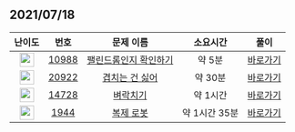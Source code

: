 ## 2021/07/18
| 난이도 | 번호 | 문제 이름 | 소요시간 | 풀이 
|:------:|:----:|:---------:|:------:|:------:|
| <img height="25px" width="25px" src="https://static.solved.ac/tier_small/5.svg"/> | [10988](https://www.acmicpc.net/problem/10988) | [팰린드롬인지 확인하기](https://www.acmicpc.net/problem/10988) | 약 5분 | [바로가기](https://github.com/MinsangKong/DailyProblem/blob/main/07-18/1.py)| 
| <img height="25px" width="25px" src="https://static.solved.ac/tier_small/10.svg"/> | [20922](https://www.acmicpc.net/problem/20922) | [겹치는 건 싫어](https://www.acmicpc.net/problem/20922) | 약 30분 | [바로가기](https://github.com/MinsangKong/DailyProblem/blob/main/07-18/2-1.py)|
| <img height="25px" width="25px" src="https://static.solved.ac/tier_small/11.svg"/> | [14728](https://www.acmicpc.net/problem/14728) | [벼락치기](https://www.acmicpc.net/problem/14728) | 약 1시간 | [바로가기](https://github.com/MinsangKong/DailyProblem/blob/main/07-18/3-2.py)| 
| <img height="25px" width="25px" src="https://static.solved.ac/tier_small/14.svg"/> | [1944](https://www.acmicpc.net/problem/1944) | [복제 로봇](https://www.acmicpc.net/problem/1944) | 약 1시간 35분 | [바로가기](https://github.com/MinsangKong/DailyProblem/blob/main/07-18/4-1.py)|